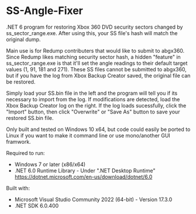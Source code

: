 # SS-Angle-Fixer
.NET 6 program for restoring Xbox 360 DVD security sectors changed by ss_sector_range.exe. After using this, your SS file's hash will match the original dump.

Main use is for Redump contributers that would like to submit to abgx360. Since Redump likes matching security sector hash, a hidden "feature" in ss_sector_range.exe is that it'll set the angle readings to their default target values (1, 91, 181 and 271). These SS files cannot be submitted to abgx360, but if you have the log from Xbox Backup Creator saved, the original file can be restored.

Simply load your SS.bin file in the left and the program will tell you if its necessary to import from the log. If modifications are detected, load the Xbox Backup Creator log on the right. If the log loads sucessfully, click the "Import" button, then click "Overwrite" or "Save As" button to save your restored SS.bin file.

Only built and tested on Windows 10 x64, but code could easily be ported to Linux if you want to make it command line or use mono/another GUI framwork.

Required to run:
  - Windows 7 or later (x86/x64) 
  - .NET 6.0 Runtime Library - Under ".NET Desktop Runtime" https://dotnet.microsoft.com/en-us/download/dotnet/6.0
  
Built with:
  - Microsoft Visual Studio Community 2022 (64-bit) - Version 17.3.0
  - .NET SDK 6.0.400
